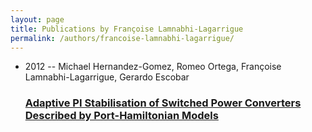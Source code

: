 ```yaml
---
layout: page
title: Publications by Françoise Lamnabhi-Lagarrigue
permalink: /authors/francoise-lamnabhi-lagarrigue/
---
```


<ul class="post-list">
<li><span class='post-meta'>2012 -- Michael Hernandez-Gomez, Romeo Ortega, Françoise Lamnabhi-Lagarrigue, Gerardo Escobar</span><h3><a class='post-link' href='../../adaptive-pi-stabilisation-of-switched-power-converters-described-by-port-hamiltonian-models'>Adaptive PI Stabilisation of Switched Power Converters Described by Port-Hamiltonian Models</a></h3></li>

</ul>
